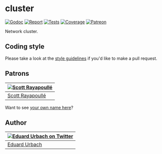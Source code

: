 # cluster

[![Godoc][godoc-image]][godoc-url]
[![Report][report-image]][report-url]
[![Tests][tests-image]][tests-url]
[![Coverage][coverage-image]][coverage-url]
[![Patreon][patreon-image]][patreon-url]

Network cluster.

## Coding style

Please take a look at the [style guidelines](https://github.com/akyoto/quality/blob/master/STYLE.md) if you'd like to make a pull request.

## Patrons

| [![Scott Rayapoullé](https://avatars3.githubusercontent.com/u/11772084?s=70&v=4)](https://github.com/soulcramer) |
|---|
| [Scott Rayapoullé](https://github.com/soulcramer) |

Want to see [your own name here](https://www.patreon.com/eduardurbach)?

## Author

| [![Eduard Urbach on Twitter](https://gravatar.com/avatar/16ed4d41a5f244d1b10de1b791657989?s=70)](https://twitter.com/eduardurbach "Follow @eduardurbach on Twitter") |
|---|
| [Eduard Urbach](https://eduardurbach.com) |

[godoc-image]: https://godoc.org/github.com/aerogo/cluster?status.svg
[godoc-url]: https://godoc.org/github.com/aerogo/cluster
[report-image]: https://goreportcard.com/badge/github.com/aerogo/cluster
[report-url]: https://goreportcard.com/report/github.com/aerogo/cluster
[tests-image]: https://cloud.drone.io/api/badges/aerogo/cluster/status.svg
[tests-url]: https://cloud.drone.io/aerogo/cluster
[coverage-image]: https://codecov.io/gh/aerogo/cluster/graph/badge.svg
[coverage-url]: https://codecov.io/gh/aerogo/cluster
[patreon-image]: https://img.shields.io/badge/patreon-donate-green.svg
[patreon-url]: https://www.patreon.com/eduardurbach
